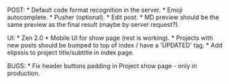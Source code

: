 POST:
    * Default code format recognition in the server.
    * Emoji autocomplete.
    * Pusher (optional).
    * Edit post.
    * MD preview should be the same preview as the final result (maybe by server request?).

UI:
    * Zen 2.0
    * Mobile UI for show page (rest is working).
    * Projects with new posts should be bumped to top of index / have a 'UPDATED' tag.
    * Add elipssis to project title/subtitle in index page.

BUGS:
    * Fix header buttons padding in Project show page - only in production.
